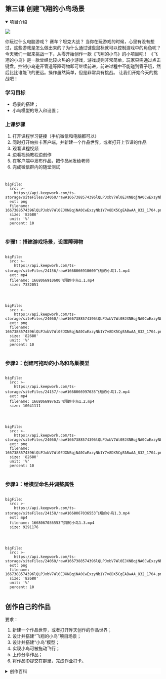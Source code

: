 ##  **第三课 创建飞翔的小鸟场景** 



<details style="background-color:white" open>
  <summary>项目介绍</summary><p>
 
  ![](https://api.keepwork.com/ts-storage/siteFiles/24073/raw#1667444121831lQLPJxbWeiOxUz7NA57NBQCw41f7G21VJ7gDYHcxPgCFAA_1280_926.png) 
  


  你玩过什么电脑游戏？
赛车？坦克大战？
当你在玩游戏的时候，心里有没有想过，这些游戏是怎么做出来的？为什么通过键盘鼠标就可以控制游戏中的角色呢？
今天我们一起来挑战一下，从零开始创作一款《飞翔的小鸟》的小项目吧！
《飞翔的小鸟》是一款曾经比较火热的小游戏，游戏规则非常简单，玩家只需通过点击键盘，控制小鸟避开管道等障碍物即可继续前进，前进过程中不能碰到管子哦，然后比比谁能飞的更远。操作虽然简单，但是非常具有挑战。
让我们开始今天的挑战吧！
  
### 学习目标
  - 场景的搭建；
  - 小鸟模型的导入和设置；

### 上课步骤
1. 打开课程学习链接（手机微信和电脑都可以）
2. 同时打开帕拉卡客户端，并新建一个作品世界，或者打开上节课的作品
3. 观看课程视频
4. 边看视频教程边创作
5. 在客户端中发布作品，把作品id发给老师
6. 完成微信群内的随堂测试
  
</p></details>


<div style="text-align:center;margin:40px">
  
   
</div>

 
```@BigFile
bigFile:
  src: >-
    https://api.keepwork.com/ts-storage/siteFiles/24060/raw#1667388574396lQLPJxbV7Wl0EJXNBqjNA0CwExzyNb1Y7v8DX5CgEABwAA_832_1704.png
  ext: png
  filename: 1667388574396lQLPJxbV7Wl0EJXNBqjNA0CwExzyNb1Y7v8DX5CgEABwAA_832_1704.png
  size: '82680'
  unit: '%'
  percent: 10

```
<div style="text-align:center;margin:40px">
  
   
</div>

### 步骤1：搭建游戏场景，设置障碍物

```@BigFile

bigFile:
  src: >-
    https://api.keepwork.com/ts-storage/siteFiles/24156/raw#1668066910600飞翔的小鸟1.1.mp4
  ext: mp4
  filename: 1668066910600飞翔的小鸟1.1.mp4
  size: 7332051
          
```







<div style="text-align:center;margin:40px">
  
   
</div>

 
```@BigFile
bigFile:
  src: >-
    https://api.keepwork.com/ts-storage/siteFiles/24060/raw#1667388574396lQLPJxbV7Wl0EJXNBqjNA0CwExzyNb1Y7v8DX5CgEABwAA_832_1704.png
  ext: png
  filename: 1667388574396lQLPJxbV7Wl0EJXNBqjNA0CwExzyNb1Y7v8DX5CgEABwAA_832_1704.png
  size: '82680'
  unit: '%'
  percent: 10

```
<div style="text-align:center;margin:40px">
  
   
</div>

### 步骤2：创建可拖动的小鸟和鸟巢模型

```@BigFile

bigFile:
  src: >-
    https://api.keepwork.com/ts-storage/siteFiles/24157/raw#1668066997635飞翔的小鸟1.2.mp4
  ext: mp4
  filename: 1668066997635飞翔的小鸟1.2.mp4
  size: 10041111
          
```




<div style="text-align:center;margin:40px">
  
   
</div>

 
```@BigFile
bigFile:
  src: >-
    https://api.keepwork.com/ts-storage/siteFiles/24060/raw#1667388574396lQLPJxbV7Wl0EJXNBqjNA0CwExzyNb1Y7v8DX5CgEABwAA_832_1704.png
  ext: png
  filename: 1667388574396lQLPJxbV7Wl0EJXNBqjNA0CwExzyNb1Y7v8DX5CgEABwAA_832_1704.png
  size: '82680'
  unit: '%'
  percent: 10

```
<div style="text-align:center;margin:40px">
  
   
</div>

### 步骤3：给模型命名并调整属性

```@BigFile

bigFile:
  src: >-
    https://api.keepwork.com/ts-storage/siteFiles/24158/raw#1668067036553飞翔的小鸟1.3.mp4
  ext: mp4
  filename: 1668067036553飞翔的小鸟1.3.mp4
  size: 9291176
          
```




<div style="text-align:center;margin:40px">
  
   
</div>

 
```@BigFile
bigFile:
  src: >-
    https://api.keepwork.com/ts-storage/siteFiles/24060/raw#1667388574396lQLPJxbV7Wl0EJXNBqjNA0CwExzyNb1Y7v8DX5CgEABwAA_832_1704.png
  ext: png
  filename: 1667388574396lQLPJxbV7Wl0EJXNBqjNA0CwExzyNb1Y7v8DX5CgEABwAA_832_1704.png
  size: '82680'
  unit: '%'
  percent: 10

```
<div style="text-align:center;margin:40px">
  
   
</div>

## 创作自己的作品
  
要求：
1. 新建一个作品世界，或者打开昨天创作的作品世界；
2. 设计并搭建“飞翔的小鸟”项目场景；
3. 设计并搭建“小鸟”模型；
4. 实现小鸟可被拖动飞行；
5. 上传分享作品；
6. 将作品ID提交在群里，完成作业打卡。
 

<details style="background-color:white">
  <summary>创作百科</summary><p>

#### 电脑基础知识

计算机，俗称电脑，它是20世纪最先进的科学技术发明之一，对人类的生产活动和社会活动产生了极其重要的影响。计算机是由硬件系统和软件系统两部分组成的。电脑的主要硬件有主机、显示器、键盘、鼠标等。硬件设备又分为输入设备和输出设备。鼠标与键盘是计算机最常用且非常重要的输入设备。键盘由数字键区、打字键区、功能键区和编辑控制区组成，3D动画编程软件帕拉卡中常用的三大功能键：Shift、Alt、 Ctrl、组合快捷键以及功能键。鼠标则是计算机的一种外接输入设备，也是计算机显示系统纵横坐标定位的指示器，因形似老鼠而得名，英文名"Mouse"，鼠标使计算机的操作更加简便快捷。鼠标由左键、右键、滚轮（中键）组成，使用方式：单击-点击一下按键；双击-快速点击两下按键；长按-按住按键不放手；拖拽-长按按键的同时移动鼠标。
  

  
  
  ![](https://api.keepwork.com/ts-storage/siteFiles/23197/raw#1665646249737image.png) 
  

#### 快速创作技巧
鼠标右键：建造方块/触发机关
鼠标左键:删除普通方块，长按删除交互方块（部分方块需要长按鼠标左键才能删除）

#### 调整活动模型的方向和大小
鼠标右键点击活动模型，拖动蓝色圆环可以改变方向，推动三轴上的小方框可以改变大小
  


    ![](https://api.keepwork.com/ts-storage/siteFiles/23198/raw#1665646310768image.png) 
  
  
  

